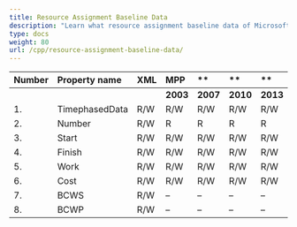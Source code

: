 ```yaml
---
title: Resource Assignment Baseline Data
description: "Learn what resource assignment baseline data of Microsoft Project (MPP/XML) files are can be written or read by Aspose.Tasks for C++."
type: docs
weight: 80
url: /cpp/resource-assignment-baseline-data/
---
```


|**Number** |**Property name** |**XML** |**MPP** |** |** |**  |** |** |**Comments** |
| :- | :- | :- | :- | :- | :- | :- | :- | :- | :- |
| | | |**2003** |**2007** |**2010** |**2013** |**2016** |**2019** | |
|1. |TimephasedData |R/W |R/W |R/W |R/W |R/W |R/W |R/W | |
|2. |Number |R/W |R |R |R |R |R |R | |
|3. |Start |R/W |R/W |R/W |R/W |R/W |R/W |R/W | |
|4. |Finish |R/W |R/W |R/W |R/W |R/W |R/W |R/W | |
|5. |Work |R/W |R/W |R/W |R/W |R/W |R/W |R/W | |
|6. |Cost |R/W |R/W |R/W |R/W |R/W |R/W |R/W | |
|7. |BCWS |R/W |– |– |– |– |– |– | |
|8. |BCWP |R/W |– |– |– |– |– |– | |

